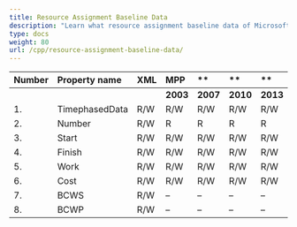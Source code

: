 ```yaml
---
title: Resource Assignment Baseline Data
description: "Learn what resource assignment baseline data of Microsoft Project (MPP/XML) files are can be written or read by Aspose.Tasks for C++."
type: docs
weight: 80
url: /cpp/resource-assignment-baseline-data/
---
```


|**Number** |**Property name** |**XML** |**MPP** |** |** |**  |** |** |**Comments** |
| :- | :- | :- | :- | :- | :- | :- | :- | :- | :- |
| | | |**2003** |**2007** |**2010** |**2013** |**2016** |**2019** | |
|1. |TimephasedData |R/W |R/W |R/W |R/W |R/W |R/W |R/W | |
|2. |Number |R/W |R |R |R |R |R |R | |
|3. |Start |R/W |R/W |R/W |R/W |R/W |R/W |R/W | |
|4. |Finish |R/W |R/W |R/W |R/W |R/W |R/W |R/W | |
|5. |Work |R/W |R/W |R/W |R/W |R/W |R/W |R/W | |
|6. |Cost |R/W |R/W |R/W |R/W |R/W |R/W |R/W | |
|7. |BCWS |R/W |– |– |– |– |– |– | |
|8. |BCWP |R/W |– |– |– |– |– |– | |

